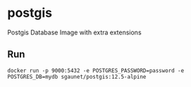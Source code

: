 # postgis

Postgis Database Image with extra extensions


## Run

```
docker run -p 9000:5432 -e POSTGRES_PASSWORD=password -e POSTGRES_DB=mydb sgaunet/postgis:12.5-alpine
```